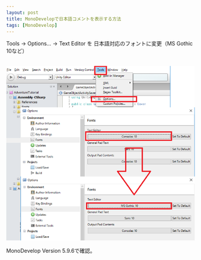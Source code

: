 ```yaml
---
layout: post
title: MonoDevelopで日本語コメントを表示する方法
tags: [MonoDevelop]
---
```


Tools -> Options... -> Text Editor を
日本語対応のフォントに変更（MS Gothic 10など）

<br>
<img src="_posts/img/MonoDevelopJapaneseComment.png">
<br>

MonoDevelop Version 5.9.6で確認。


